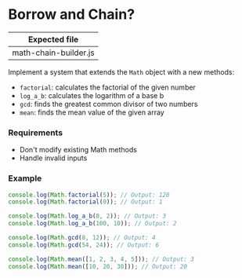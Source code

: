 # Borrow and Chain?

| Expected file         |
| --------------------- |
| math-chain-builder.js |

Implement a system that extends the `Math` object with a new methods:

- `factorial`: calculates the factorial of the given number
- `log_a_b`: calculates the logarithm of a base b
- `gcd`: finds the greatest common divisor of two numbers
- `mean`: finds the mean value of the given array

### Requirements

- Don't modify existing Math methods
- Handle invalid inputs

### Example

```js
console.log(Math.factorial(5)); // Output: 120
console.log(Math.factorial(0)); // Output: 1

console.log(Math.log_a_b(8, 2)); // Output: 3
console.log(Math.log_a_b(100, 10)); // Output: 2

console.log(Math.gcd(8, 12)); // Output: 4
console.log(Math.gcd(54, 24)); // Output: 6

console.log(Math.mean([1, 2, 3, 4, 5])); // Output: 3
console.log(Math.mean([10, 20, 30])); // Output: 20
```
